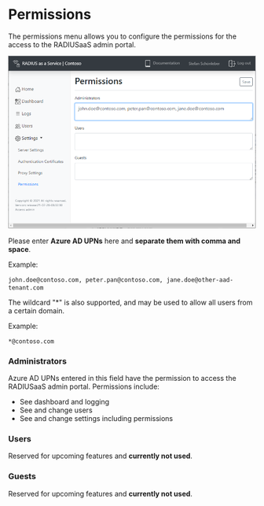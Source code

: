# Permissions

The permissions menu allows you to configure the permissions for the access to the RADIUSaaS admin portal.

![](../.gitbook/assets/image%20%2857%29.png)

Please enter **Azure AD UPNs** here and **separate them with comma and space**. 

Example:

```text
john.doe@contoso.com, peter.pan@contoso.com, jane.doe@other-aad-tenant.com
```

The wildcard "\*" is also supported, and may be used to allow all users from a certain domain.

Example:

```text
*@contoso.com
```

### Administrators

Azure AD UPNs entered in this field have the permission to access the RADIUSaaS admin portal. Permissions include:

* See dashboard and logging
* See and change users
* See and change settings including permissions

### Users

Reserved for upcoming features and **currently not used**.

### Guests

Reserved for upcoming features and **currently not used**.

